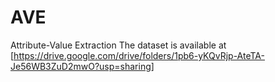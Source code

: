 # AVE
Attribute-Value Extraction
The dataset is available at [https://drive.google.com/drive/folders/1pb6-yKQvRjp-AteTA-Je56WB3ZuD2mwO?usp=sharing]
